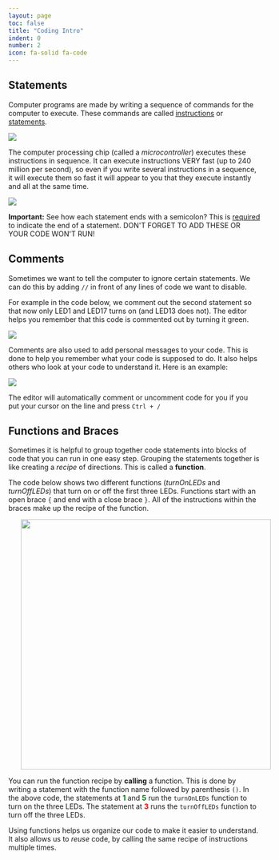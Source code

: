 ```yaml
---
layout: page
toc: false
title: "Coding Intro"
indent: 0
number: 2
icon: fa-solid fa-code
---
```


## Statements

Computer programs are made by writing a sequence of commands for the computer to execute.  These commands are called <u>instructions</u> or <u>statements</u>.

<img src="{% link media/code.png %}">

The computer processing chip (called a *microcontroller*) executes these instructions in sequence.  It can execute instructions VERY fast (up to 240 million per second), so even if you write several instructions in a sequence, it will execute them so fast it will appear to you that they execute instantly and all at the same time.

<img src="{% link media/semicolons.png %}">

**Important:** See how each statement ends with a semicolon?  This is <u>required</u> to indicate the end of a statement.  DON'T FORGET TO ADD THESE OR YOUR CODE WON'T RUN!

## Comments
Sometimes we want to tell the computer to ignore certain statements.  We can do this by adding `//` in front of any lines of code we want to disable.  

For example in the code below, we comment out the second statement so that now only LED1 and LED17 turns on (and LED13 does not).  The editor helps you remember that this code is commented out by turning it green.

<img src="{% link media/comments1.png %}">

Comments are also used to add personal messages to your code.  This is done to help you remember what your code is supposed to do.  It also helps others who look at your code to understand it.  Here is an example:

<img src="{% link media/comments2.png %}">


The editor will automatically comment or uncomment code for you if you put your cursor on the line and press `Ctrl + /`

## Functions and Braces
Sometimes it is helpful to group together code statements into blocks of code that you can run in one easy step.  Grouping the statements together is like creating a *recipe* of directions.  This is called a **function**.

The code below shows two different functions (*turnOnLEDs* and *turnOffLEDs*) that turn on or off the first three LEDs.  Functions start with an open brace `{` and end with a close brace `}`.  All of the instructions within the braces make up the recipe of the function.

<img src="{% link media/functions.png %}" hspace="5%" width="500">

You can run the function recipe by **calling** a function.  This is done by writing a statement with the function name followed by parenthesis `()`. In the above code, the statements at <span style="color:green">**1**</span> and <span style="color:green">**5**</span> run the `turnOnLEDs` function to turn on the three LEDs.  The statement at <span style="color:red">**3**</span> runs the `turnOffLEDs` function to turn off the three LEDs. 

Using functions helps us organize our code to make it easier to understand.  It also allows us to *reuse* code, by calling the same recipe of instructions multiple times.  


